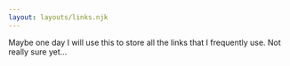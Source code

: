 ```yaml
---
layout: layouts/links.njk
---
```


Maybe one day I will use this to store all the links that I frequently use.
Not really sure yet...